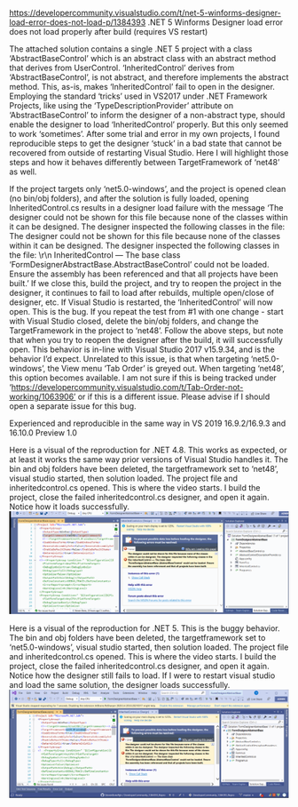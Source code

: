 https://developercommunity.visualstudio.com/t/net-5-winforms-designer-load-error-does-not-load-p/1384393
.NET 5 Winforms Designer load error does not load properly after build (requires VS restart)

The attached solution contains a single .NET 5 project with a class ‘AbstractBaseControl’ which is an abstract class with an abstract method that derives from UserControl. ‘InheritedControl’ derives from ‘AbstractBaseControl’, is not abstract, and therefore implements the abstract method. This, as-is, makes ‘InheritedControl’ fail to open in the designer. Employing the standard ‘tricks’ used in VS2017 under .NET Framework Projects, like using the ‘TypeDescriptionProvider’ attribute on ‘AbstractBaseControl’ to inform the designer of a non-abstract type, should enable the designer to load ‘InheritedControl’ properly. But this only seemed to work ‘sometimes’. After some trial and error in my own projects, I found reproducible steps to get the designer ‘stuck’ in a bad state that cannot be recovered from outside of restarting Visual Studio. Here I will highlight those steps and how it behaves differently between TargetFramework of ‘net48’ as well.

If the project targets only ‘net5.0-windows’, and the project is opened clean (no bin/obj folders), and after the solution is fully loaded, opening InheritedControl.cs results in a designer load failure with the message ‘The designer could not be shown for this file because none of the classes within it can be designed. The designer inspected the following classes in the file: The designer could not be shown for this file because none of the classes within it can be designed. The designer inspected the following classes in the file: \r\n InheritedControl — The base class ‘FormDesignerAbstractBase.AbstractBaseControl’ could not be loaded. Ensure the assembly has been referenced and that all projects have been built.’ If we close this, build the project, and try to reopen the project in the designer, it continues to fail to load after rebuilds, multiple open/close of designer, etc. If Visual Studio is restarted, the ‘InheritedControl’ will now open. This is the bug.
If you repeat the test from #1 with one change - start with Visual Studio closed, delete the bin/obj folders, and change the TargetFramework in the project to ‘net48’. Follow the above steps, but note that when you try to reopen the designer after the build, it will successfully open. This behavior is in-line with Visual Studio 2017 v15.9.34, and is the behavior I’d expect.
Unrelated to this issue, is that when targeting ‘net5.0-windows’, the View menu ‘Tab Order’ is greyed out. When targeting ‘net48’, this option becomes available. I am not sure if this is being tracked under ‘https://developercommunity.visualstudio.com/t/Tab-Order-not-working/1063906’ or if this is a different issue. Please advise if I should open a separate issue for this bug.

Experienced and reproducible in the same way in VS 2019 16.9.2/16.9.3 and 16.10.0 Preview 1.0

Here is a visual of the reproduction for .NET 4.8. This works as expected, or at least it works the same way prior versions of Visual Studio handles it. The bin and obj folders have been deleted, the targetframework set to ‘net48’, visual studio started, then solution loaded. The project file and inheritedcontrol.cs opened. This is where the video starts. I build the project, close the failed inheritedcontrol.cs designer, and open it again. Notice how it loads successfully.
![Screen Recording of NET48](Framework48.gif)

Here is a visual of the reproduction for .NET 5. This is the buggy behavior. The bin and obj folders have been deleted, the targetframework set to ‘net5.0-windows’, visual studio started, then solution loaded. The project file and inheritedcontrol.cs opened. This is where the video starts. I build the project, close the failed inheritedcontrol.cs designer, and open it again. Notice how the designer still fails to load. If I were to restart visual studio and load the same solution, the designer loads successfully.
![Screen Recording of NET50](netcore50.gif)

